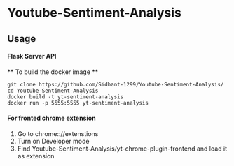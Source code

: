 # Youtube-Sentiment-Analysis


## Usage

#### Flask Server API

** To build the docker image **
```
git clone https://github.com/Sidhant-1299/Youtube-Sentiment-Analysis/
cd Youtube-Sentiment-Analysis
docker build -t yt-sentiment-analysis
docker run -p 5555:5555 yt-sentiment-analysis
```

#### For fronted chrome extension

1. Go to chrome:://extenstions
2. Turn on Developer mode
3. Find Youtube-Sentiment-Analysis/yt-chrome-plugin-frontend and load it as extension
   